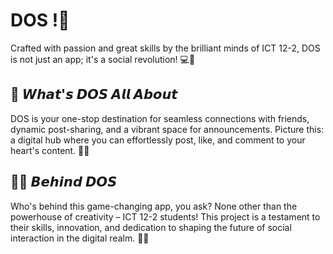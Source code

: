 # DOS !🚀

Crafted with passion and great skills by the brilliant minds of ICT 12-2, DOS is not just an app; it's a social revolution! 💻📱

## 🌟 𝙒𝙝𝙖𝙩'𝙨 𝘿𝙊𝙎 𝘼𝙡𝙡 𝘼𝙗𝙤𝙪𝙩

DOS is your one-stop destination for seamless connections with friends, dynamic post-sharing, and a vibrant space for announcements. Picture this: a digital hub where you can effortlessly post, like, and comment to your heart's content. 🤳💬

## 👩‍💻 𝘽𝙚𝙝𝙞𝙣𝙙 𝘿𝙊𝙎

Who's behind this game-changing app, you ask? None other than the powerhouse of creativity – ICT 12-2 students! This project is a testament to their skills, innovation, and dedication to shaping the future of social interaction in the digital realm. 🧠💡
